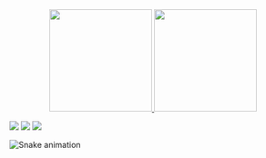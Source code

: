 <div align="center">
  <a href="https://github.com/giulianobre">
  <img height="180em" src="https://github-readme-stats.vercel.app/api?username=giulianobre&show_icons=true&theme=dracula&include_all_commits=true&count_private=true"/>
  <img height="180em" src="https://github-readme-stats.vercel.app/api/top-langs/?username=giulianobre&layout=compact&langs_count=7&theme=dracula"/>
</div>
  
  <div> 
  
  <a href="https://instagram.com/giuliaanobre" target="_blank"><img src="https://img.shields.io/badge/-Instagram-%23E4405F?style=for-the-badge&logo=instagram&logoColor=white" target="_blank"></a>
 	<a href="https://www.twitch.tv/rafaballerinii" target="_blank"><img src="https://img.shields.io/badge/Twitch-9146FF?style=for-the-badge&logo=twitch&logoColor=white" target="_blank"></a>
  <a href = "mailto:giuliarnobre@gmail.com"><img src="https://img.shields.io/badge/-Gmail-%23333?style=for-the-badge&logo=gmail&logoColor=white" target="_blank"></a>
  
 ![Snake animation](https://github.com/giulianobre/giulianobre/blob/output/github-contribution-grid-snake.svg)
 
</div>
  
 
</div>
